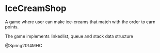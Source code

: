 # IceCreamShop
A game where user can make ice-creams that match with the order to earn points.

The game implements linkedlist, queue and stack data structure

@Spring2014MHC
